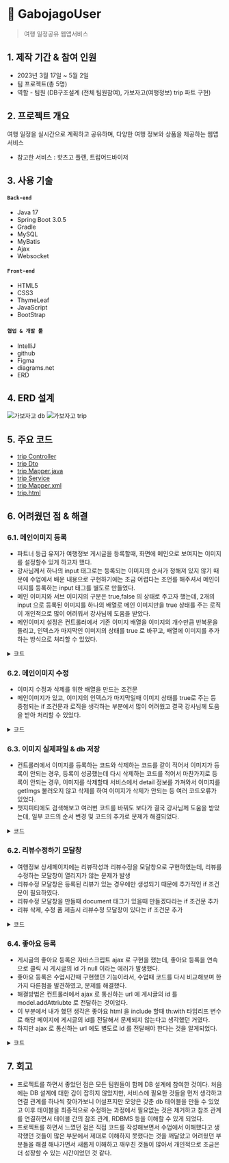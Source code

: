 # 📌 GabojagoUser
> 여행 일정공유 웹앱서비스 

## 1. 제작 기간 & 참여 인원
- 2023년 3월 17일 ~ 5월 2일
- 팀 프로젝트(총 5명)
- 역할 - 팀원 (DB구조설계 (전체 팀원참여), 가보자고(여행정보) trip 파트 구현)

## 2. 프로젝트 개요
여행 일정을 실시간으로 계획하고 공유하며, 다양한 여행 정보와 상품을 제공하는 웹앱서비스
- 참고한 서비스 : 핫츠고 플랜, 트립어드바이저

## 3. 사용 기술
#### `Back-end`
- Java 17
- Spring Boot 3.0.5
- Gradle
- MySQL
- MyBatis
- Ajax
- Websocket
#### `Front-end`
- HTML5
- CSS3
- ThymeLeaf
- JavaScript
- BootStrap
#### `협업 & 개발 툴`
- IntelliJ
- github
- Figma
- diagrams.net
- ERD

## 4. ERD 설계
![가보자고 db](https://github.com/mlulucky/Gabojago/assets/117883588/ce0fa165-bf33-4279-b837-04a1d570eb2d)
![가보자고 trip](https://github.com/mlulucky/Gabojago/assets/117883588/73e5b94d-0890-4d2a-ad52-38aa86159fc0)

## 5. 주요 코드
- [trip Controller](https://github.com/HINZOO/GabojagoUser/tree/trip/src/main/java/com/project/gabojago/gabojagouser/controller/trip)
- [trip Dto](https://github.com/HINZOO/GabojagoUser/tree/trip/src/main/java/com/project/gabojago/gabojagouser/dto/trip)
- [trip Mapper.java](https://github.com/HINZOO/GabojagoUser/tree/trip/src/main/java/com/project/gabojago/gabojagouser/mapper/trip)
- [trip Service](https://github.com/HINZOO/GabojagoUser/tree/trip/src/main/java/com/project/gabojago/gabojagouser/service/trip)
- [trip Mapper.xml](https://github.com/HINZOO/GabojagoUser/tree/trip/src/main/resources/mapper/trip)
- [trip.html](https://github.com/HINZOO/GabojagoUser/tree/trip/src/main/resources/templates/trip)

## 6. 어려웠던 점 & 해결
### 6.1. 메인이미지 등록
- 파트너 등급 유저가 여행정보 게시글을 등록할때, 화면에 메인으로 보여지는 이미지를 설정할수 있게 하고자 했다.
- 강사님께서 하나의 input 태그로는 등록되는 이미지의 순서가 정해져 있지 않기 때문에 수업에서 배운 내용으로 구현하기에는 조금 어렵다는 조언를 해주셔서 메인이미지를 등록하는 input 태그를 별도로 만들었다.
- 메인 이미지와 서브 이미지의 구분은 true,false 의 상태로 주고자 했는데, 2개의 input 으로 등록된 이미지를 하나의 배열로 메인 이미지만을 true 상태를 주는 로직이 개인적으로 많이 어려워서 강사님께 도움을 받았다.
- 메인이미지 설정은 컨트롤러에서 기존 이미지 배열을 이미지의 개수만큼 반복문을 돌리고, 인덱스가 마지막인 이미지의 상태를 true 로 바꾸고, 배열에 이미지를 추가하는 방식으로 처리할 수 있었다.

<details>
<summary>코드</summary> 
<div markdown="1">
    
~~~java
    List<TripImgDto> imgDtos=null;
        if (imgs != null) {
            imgDtos = new ArrayList<>();
            for (int i=0; i<imgs.size(); i++) {
                MultipartFile img=imgs.get(i);
                if (!img.isEmpty()) {
                    String[] contentTypes = img.getContentType().split("/");
                    if (contentTypes[0].equals("image")) {
                        String fileName = System.currentTimeMillis() + "_" + (int) (Math.random() * 10000) + "." + contentTypes[1];
                        Path path = Paths.get(staticPath + "/public/img/trip/" + fileName);
                        try {
                            img.transferTo(path);
                        } catch (IOException e) {
                            log.error(e.getMessage());
                        }
                        TripImgDto imgDto = new TripImgDto();
                        if(i==imgs.size()-1)imgDto.setImgMain(true); // 인덱스 마지막일때 이미지 => 메인 이미지
                        imgDto.setImgPath("/public/img/trip/" + fileName);
                        imgDtos.add(imgDto);
                    }
                }
            }
        }
        trip.setImgs(imgDtos);

 ~~~
</div>
</details>

### 6.2. 메인이미지 수정
- 이미지 수정과 삭제를 위한 배열을 만드는 조건문 
- 메인이미지가 있고, 이미지의 인덱스가 마지막일때 이미지 상태를 true로 주는 등 중첩되는 if 조건문과 로직을 생각하는 부분에서 많이 어려웠고 
결국 강사님께 도움을 받아 처리할 수 있었다. 
    
<details>
<summary>코드</summary> 
<div markdown="1">

~~~java
 if(!mainImg.isEmpty()){ // 메인이미지가 있을때
            if(imgs==null)imgs=new ArrayList<>(); // 서브이미지가 없으면
            imgs.add(mainImg);
            if(delImgIds==null) {
                delImgIds=new ArrayList<>();
                delImgIds.add(delMainImgId);
            }
        }

        // 제목 입력 여부 확인
        if (trip.getTitle() == null || trip.getTitle().equals("")) {
            msg = "제목을 입력하세요.";
            redirectAttributes.addFlashAttribute("msg",msg);
            return redirectPage;
        }
        List<TripImgDto> imgDtos = null;
        if(imgs!=null){
            imgDtos=new ArrayList<>();
            for (int i=0; i<imgs.size(); i++) {
                MultipartFile img=imgs.get(i);
                if (!img.isEmpty()) {
                    String[] contentTypes = img.getContentType().split("/");
                    if (contentTypes[0].equals("image")) {
                        log.info(img.getOriginalFilename());
                        System.out.println("staticPath = " + staticPath);
                        System.out.println("img.getOriginalFilename() = " + img.getOriginalFilename());
                        String fileName = System.currentTimeMillis() + "_" + (int) (Math.random() * 10000) + "." + contentTypes[1];
                        Path path = Paths.get(staticPath + "/public/img/trip/" + fileName);
                        img.transferTo(path);
                        TripImgDto imgDto = new TripImgDto();
                        if(!mainImg.isEmpty() && i==imgs.size()-1)imgDto.setImgMain(true);
                        imgDto.setTId(trip.getTId());
                        imgDto.setImgPath("/public/img/trip/" + fileName);
                        imgDtos.add(imgDto); // 이미지는 마지막에 저장하기
                        log.info(imgDto);
                    }
                }
            }
        }
        trip.setImgs(imgDtos);
        List<TripImgDto> delImgDtos=null; // 삭제할 이미지 리스트
        int modify = 0;
        msg="등록실패";
        try {
            if (delImgIds != null) delImgDtos = tripService.imgList(delImgIds); // 삭제할 이미지아이디가 있으면 => 수정
            modify =  tripService.modify(trip,delImgIds,tags,delTags); // db 에서 삭제
        } catch (Exception e) {
            log.error(e.getMessage());
            msg+="에러:"+e.getMessage();
        }
        if (modify > 0) { // 수정성공
           if(delImgDtos!=null) { // 삭제할 이미지 있으면
                    for (TripImgDto ti : delImgDtos) {
                        File imgFile = new File(staticPath + ti.getImgPath());
                        if (imgFile.exists()) imgFile.delete(); // 실제 삭제
                    }
            }
            msg="수정성공";
            redirectPage = "redirect:/trip/list.do";
        }
        redirectAttributes.addFlashAttribute("msg",msg);
        return redirectPage;
    }

~~~
</div>
</details>

### 6.3. 이미지 실제파일 & db 저장
- 컨트롤러에서 이미지를 등록하는 코드와 삭제하는 코드를 같이 적어서 이미지가 등록이 안되는 경우, 등록이 성공했는데 다시 삭제하는 코드를 적어서 마찬가지로 등록이 안되는 경우, 이미지를 삭제할때 서비스에서 detail 정보를 가져와서 이미지를 getImgs 불러오지 않고 삭제를 하여 이미지가 삭제가 안되는 등 여러 코드오류가 있었다.
- 챗지피티에도 검색해보고 여러번 코드를 바꿔도 보다가 결국 강사님께 도움을 받았는데, 일부 코드의 순서 변경 및 코드의 추가로 문제가 해결되었다.
    
<details>
<summary>코드</summary> 
<div markdown="1">

~~~java
 List<TripImgDto> imgDtos=null;
        int remove=0;
        try{
            // 파라미터 tId 로 detail 정보를 db 에서 불러온다
            trip=tripService.detail(tId,loginUser);
            imgDtos=trip.getImgs();
            remove=tripService.remove(tId,imgDtos);
        }catch (Exception e){
            log.error(e);
        }
        if(remove>0){
            if(imgDtos!=null){
                for(TripImgDto ti : imgDtos){
                    File imgFile = new File(staticPath + ti.getImgPath());
                    System.out.println("ti.getImgPath() = " + ti.getImgPath());
                    if(imgFile.exists()) imgFile.delete();
                }
            }
            msg="삭제성공!";

~~~
</div>
</details>

### 6.2. 리뷰수정하기 모달창 
- 여행정보 상세페이지에는 리뷰작성과 리뷰수정을 모달창으로 구현하였는데, 리뷰를 수정하는 모달창이 열리지가 않는 문제가 발생
- 리뷰수정 모달창은 등록된 리뷰가 있는 경우에만 생성되기 때문에 추가적인 if 조건문이 필요하였다.
- 리뷰수정 모달창을 만들때 document 태그가 있을때 만들겠다라는 if 조건문 추가 
- 리뷰 삭제, 수정 폼 제출시 리뷰수정 모달창이 있다는 if 조건문 추가

<details>
<summary>코드</summary> 
<div markdown="1">

~~~javascript
    if(document.getElementById("reviewModifyModal")){
            reviewModifyModal=new bootstrap.Modal(document.getElementById("reviewModifyModal"),{})
        }
    
    if(reviewModifyModal){
        async function removeReview(){
            let c = confirm("삭제 하시겠습니까"); // 삭제 알림창 (확인 true / 취소 false)
            let url="/review/handler.do";
            let data=new FormData(reviewModifyForm);
            if(c) { // 삭제 확인버튼
                const resp=await fetch(url, {method:"DELETE", body:data});
                if(resp.status===200){
                    const json=await resp.json(); // json 객체
                    if(json.remove>0){
                        alert("삭제 성공");
                        await loadReviews(reviewModifyForm.tId.value);
                    } else{
                        alert("삭제 실패(삭제된 레코드)");
                    }
                } else { // 오류발생
                    alert("삭제실패 status : " + resp.status);
                }
            }
            reviewModifyModal.hide();
        }
            // 리뷰 삭제 버튼
            removeReviewBtn.addEventListener("click",removeReview);
    }

    if(reviewModifyModal){
            reviewModifyForm.onsubmit=modifyReview;
            async function modifyReview(e) {
                e.preventDefault();
                reviewModifyModal.hide();
                let url="/review/handler.do";
                const data=new FormData(reviewModifyForm);
                console.log(reviewModifyForm.grade.value);
                const resp=await fetch(url,{method:"PUT", body:data});
                if(resp.status===200){
                    const json=await resp.json();
                    if(json.modify>0) {
                        alert("수정성공");
                        await loadReviews(reviewRegisterForm.tId.value);
                    }
                }else{
                    alert("수정 실패 status : " + resp.status);
                }
            }
        }

~~~
</div>
</details>
    
### 6.4. 좋아요 등록
- 게시글의 좋아요 등록은 자바스크립트 ajax 로 구현을 했는데, 좋아요 등록을 연속으로 클릭 시 게시글의 id 가 null 이라는 에러가 발생했다.
- 좋아요 등록은 수업시간때 구현했던 기능이라서, 수업때 코드를 다시 비교해보며 한가지 다른점을 발견하였고, 문제를 해결했다.
- 해결방법은 컨트롤러에서 ajax 로 통신하는 url 에 게시글의 id 를 model.addAttriubte 로 전달하는 것이었다.
- 이 부분에서 내가 했던 생각은 좋아요 html 을 include 할때 th:with 타임리프 변수로 해당 페이지에 게시글의 id를 전달해서 문제되지 않는다고 생각했던 거였다.
- 하지만 ajax 로 통신하는 url 에도 별도로 id 를 전달해야 한다는 것을 알게되었다.

<details>
<summary>코드</summary> 
<div markdown="1">

~~~javascript
   async function readLike(tId) {
    let url = `/trip/like/${tId}/read.do`;
    console.log(tId)
    const resp = await fetch(url);
    if (resp.status === 200) {
        const html = await resp.text();
        console.log(html);
        return html;
    }
}
~~~
~~~java
 @GetMapping("/{tId}/read.do")
    public String readLikeStatusCnt(
           @PathVariable int tId,
           @SessionAttribute(required = false)UserDto loginUser,
           Model model) {
      TripLikeStatusCntDto likes;
      model.addAttribute("id",tId);
      if(loginUser!=null) {
         likes=tripLikeService.read(tId, loginUser.getUId()); // 게시글 유저 like 좋아요 개수
      }else{
         likes=tripLikeService.read(tId); // countStatusByTId // 게시글 like 좋아요 개수
      }
      model.addAttribute("likes",likes);
      log.info(likes);
      return "/trip/likes";
   }
    
~~~

</div>
</details>
    
       
## 7. 회고
- 프로젝트를 하면서 좋았던 점은 모든 팀원들이 함께 DB 설계에 참여한 것이다. 
처음에는 DB 설계에 대한 감이 잡히지 않았지만, 서비스에 필요한 것들을 먼저 생각하고 연결 관계를 하나씩 찾아가보니 어설프지만 모양은 갖춘 db 테이블을 만들 수 있었고 이후 테이블을 최종적으로 수정하는 과정에서 필요없는 것은 제거하고 참조 관계를 연결하면서 테이블 간의 참조 관계, RDBMS 등을 이해할 수 있게 되었다. 
- 프로젝트를 하면서 느꼈던 점은
직접 코드를 작성해보면서 수업에서 이해했다고 생각했던 것들이 많은 부분에서 제대로 이해하지 못했다는 것을 깨달았고
어려웠던 부분들을 해결 해나가면서 새롭게 이해하고 깨우친 것들이 많아서 개인적으로 조금은 더 성장할 수 있는 시간이었던 것 같다. 
